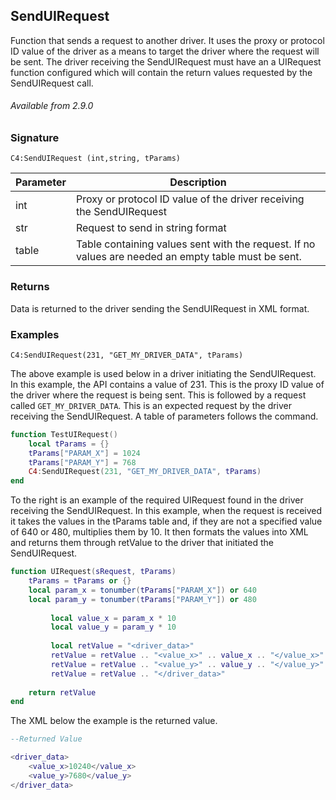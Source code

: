 ## SendUIRequest

Function that sends a request to another driver. It uses the proxy or protocol ID value of the driver as a means to target the driver where the request will be sent. The driver receiving the SendUIRequest must have an a UIRequest function configured which will contain the return values requested by the SendUIRequest call.


###### Available from 2.9.0


### Signature

`C4:SendUIRequest (int,string, tParams)`


| Parameter | Description |
| --- | --- |
| int | Proxy or protocol ID value of the driver receiving the SendUIRequest |
| str | Request to send in string format |
| table | Table containing values sent with the request. If no values are needed an empty table must be sent. |


### Returns

Data is returned to the driver sending the SendUIRequest in XML format.


### Examples

`C4:SendUIRequest(231, "GET_MY_DRIVER_DATA", tParams)`

The above example is used below in a driver initiating the SendUIRequest. In this example, the API contains a value of 231. This is the proxy ID value of the driver where the request is being sent. This is followed by a request called  `GET_MY_DRIVER_DATA`. This is an expected request by the driver receiving the SendUIRequest. A table of parameters follows the command.  

```lua
function TestUIRequest()
	local tParams = {}
	tParams["PARAM_X"] = 1024
	tParams["PARAM_Y"] = 768
	C4:SendUIRequest(231, "GET_MY_DRIVER_DATA", tParams)
end
```

To the right is an example of the required UIRequest found in the driver receiving the SendUIRequest. In this example, when the request is received it takes the values in the tParams table and, if they are not a specified value of 640 or 480, multiplies them by 10. It then formats the values into XML and returns them through retValue to the driver that initiated the SendUIRequest.

```lua
function UIRequest(sRequest, tParams)
    tParams = tParams or {}
    local param_x = tonumber(tParams["PARAM_X"]) or 640
    local param_y = tonumber(tParams["PARAM_Y"]) or 480
	               
         local value_x = param_x * 10
         local value_y = param_y * 10
	               
         local retValue = "<driver_data>"
         retValue = retValue .. "<value_x>" .. value_x .. "</value_x>"
         retValue = retValue .. "<value_y>" .. value_y .. "</value_y>"
         retValue = retValue .. "</driver_data>"
	               
    return retValue
end
```

The XML below the example is the returned value.

```lua
--Returned Value

<driver_data>
    <value_x>10240</value_x>
    <value_y>7680</value_y>
</driver_data>
```

